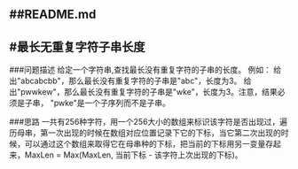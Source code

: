 ##README.md 
-------------
#最长无重复字符子串长度
-------------

###问题描述
给定一个字符串,查找最长没有重复字符的子串的长度。
	例如：
	给出"abcabcbb"，那么最长没有重复字符的子串是"abc"，长度为3。
	给出"pwwkew"，那么最长没有重复字符的子串是"wke"，长度为3。注意，结果必须是子串，
	"pwke"是一个子序列而不是子串。

###思路
一共有256种字符，用一个256大小的数组来标识该字符是否出现过，遍历母串，第一次出现的时候在数组对应位置记录下它的下标，当它第二次出现的时候，可以通过这个数组来取得它在母串种的下标，把当前的下标用另一变量存起来，MaxLen = Max(MaxLen, 当前下标 - 该字符上次出现的下标)。
